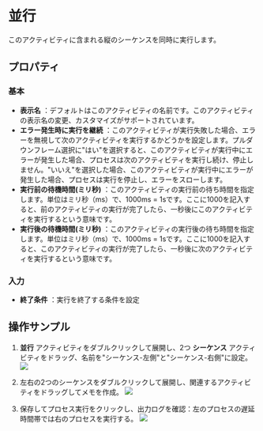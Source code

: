 # 並行

このアクティビティに含まれる縦のシーケンスを同時に実行します。

## プロパティ
### 基本
- **表示名** ：デフォルトはこのアクティビティの名前です。このアクティビティの表示名の変更、カスタマイズがサポートされています。
- **エラー発生時に実行を継続** ：このアクティビティが実行失敗した場合、エラーを無視して次のアクティビティを実行するかどうかを設定します。プルダウンフレーム選択に"はい"を選択すると、このアクティビティが実行中にエラーが発生した場合、プロセスは次のアクティビティを実行し続け、停止しません。"いいえ"を選択した場合、このアクティビティが実行中にエラーが発生した場合、プロセスは実行を停止し、エラーをスローします。
- **実行前の待機時間(ミリ秒)** ：このアクティビティの実行前の待ち時間を指定します。単位はミリ秒（ms）で、1000ms = 1sです。ここに1000を記入すると、前のアクティビティの実行が完了したら、一秒後にこのアクティビティを実行するという意味です。
- **実行後の待機時間(ミリ秒)** ：このアクティビティの実行後の待ち時間を指定します。単位はミリ秒（ms）で、1000ms = 1sです。ここに1000を記入すると、このアクティビティの実行が完了したら、一秒後に次のアクティビティを実行するという意味です。


### 入力
- **終了条件** ：実行を終了する条件を設定

## 操作サンプル
1. **並行** アクティビティをダブルクリックして展開し、2つ **シーケンス** アクティビティをドラッグ、名前を"シーケンス-左側"と"シーケンス-右側"に設定。
![](https://docimages.blob.core.chinacloudapi.cn/images/Activities/pallel-1.png)

2. 左右の2つのシーケンスをダブルクリックして展開し、関連するアクティビティをドラッグしてメモを作成。
![](https://docimages.blob.core.chinacloudapi.cn/images/Activities/pallel-2.png)

3. 保存してプロセス実行をクリックし、出力ログを確認：左のプロセスの遅延時間帯では右のプロセスを実行する。
![](https://docimages.blob.core.chinacloudapi.cn/images/Activities/pallel-3.png)


